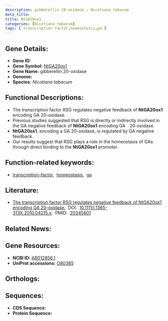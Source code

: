 ```yaml
---
description: gibberellin 20-oxidase ; Nicotiana tabacum
meta_title:
title: NtGA20ox1
categories: [Nicotiana tabacum]
tags: [ transcription factor,homeostasis,ga ]
---
```


## Gene Details:
- **Gene ID:** []()
- **Gene Symbol:** <u>NtGA20ox1</u>
- **Gene Name:** gibberellin 20-oxidase
- **Genome:** 
- **Species:** *Nicotiana tabacum*

## Functional Descriptions:
   - The transcription factor RSG regulates negative feedback of **NtGA20ox1** encoding GA 20-oxidase.
   - Previous studies suggested that RSG is directly or indirectly involved in the GA negative feedback of **NtGA20ox1** encoding GA 20-oxidase.
   - **NtGA20ox1**, encoding a GA 20-oxidase, is regulated by GA negative feedback.
   - Our results suggest that RSG plays a role in the homeostasis of GAs through direct binding to the **NtGA20ox1** promoter.

## Function-related keywords:
   - [transcription-factor](/tags/transcription-factor/),&nbsp;&nbsp;[homeostasis](/tags/homeostasis/),&nbsp;&nbsp;[ga](/tags/ga/)

## Literature:
   - [The transcription factor RSG regulates negative feedback of NtGA20ox1 encoding GA 20-oxidase.](https://www.doi.org/10.1111/j.1365-313X.2010.04215.x)&nbsp;&nbsp;DOI:&nbsp;&nbsp;[10.1111/j.1365-313X.2010.04215.x](https://www.doi.org/10.1111/j.1365-313X.2010.04215.x);&nbsp;&nbsp;PMID:&nbsp;&nbsp;[20345601](https://pubmed.ncbi.nlm.nih.gov/20345601/)

## Related News:

## Gene Resources:
- **NCBI ID:**  [AB012856.1](https://www.ncbi.nlm.nih.gov/search/all/?term=AB012856.1)
- **UniProt accessions:**  [O80385](https://www.uniprot.org/uniprotkb/O80385/entry)

## Orthologs:

## Sequences:
- **CDS Sequence:**
- **Protein Sequence:**
